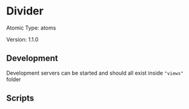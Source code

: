 # Divider

Atomic Type: atoms

Version: 1.1.0

## Development

Development servers can be started and should all exist inside `"views"` folder

## Scripts
